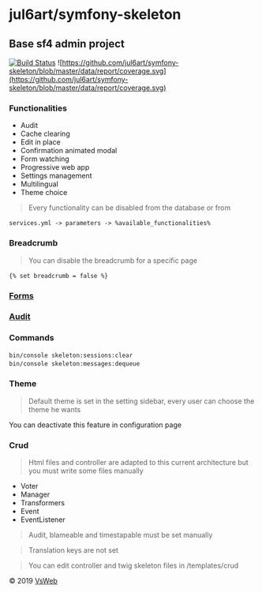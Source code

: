 jul6art/symfony-skeleton
==
Base sf4 admin project
-

[![Build Status](https://jenkins.vsweb.be/buildStatus/icon?job=Symfony+skeleton)](https://jenkins.vsweb.be/job/Symfony%20skeleton/)
![https://github.com/jul6art/symfony-skeleton/blob/master/data/report/coverage.svg](https://github.com/jul6art/symfony-skeleton/blob/master/data/report/coverage.svg)

### Functionalities

* Audit
* Cache clearing
* Edit in place
* Confirmation animated modal
* Form watching
* Progressive web app
* Settings management
* Multilingual
* Theme choice
    

> Every functionality can be disabled from the database or from 

    services.yml -> parameters -> %available_functionalities%

### Breadcrumb

> You can disable the breadcrumb for a specific page

```twig
{% set breadcrumb = false %}
```

### [Forms](/data/docs/FORMS.md)

### [Audit](/data/docs/AUDIT.md)

### Commands

```bash
bin/console skeleton:sessions:clear
bin/console skeleton:messages:dequeue
```

### Theme

> Default theme is set in the setting sidebar, every user can choose the theme he wants

You can deactivate this feature in configuration page

### Crud

> Html files and controller are adapted to this current architecture but you must write some files manually

- Voter
- Manager
- Transformers
- Event
- EventListener

> Audit, blameable and timestapable must be set manually

> Translation keys are not set

> You can edit controller and twig skeleton files in /templates/crud

&copy; 2019 [VsWeb](https://vsweb.be)
